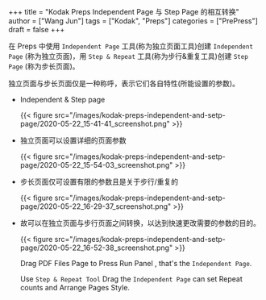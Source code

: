 +++
title = "Kodak Preps Independent Page 与 Step Page 的相互转换"
author = ["Wang Jun"]
tags = ["Kodak", "Preps"]
categories = ["PrePress"]
draft = false
+++

在 Preps 中使用 `Independent Page` 工具(称为独立页面工具)创建 `Independent Page` (称为独立页面)，用 `Step & Repeat` 工具(称为步行&amp;重复工具)创建 `Step Page` (称为步长页面)。

<!--more-->

独立页面与步长页面仅是一种称呼，表示它们各自特性(所能设置的参数)。

-   Independent &amp; Step page

    {{< figure src="/images/kodak-preps-independent-and-setp-page/2020-05-22_15-41-41_screenshot.png" >}}

-   独立页面可以设置详细的页面参数

    {{< figure src="/images/kodak-preps-independent-and-setp-page/2020-05-22_15-54-03_screenshot.png" >}}

-   步长页面仅可设置有限的参数且是关于步行/重复的

    {{< figure src="/images/kodak-preps-independent-and-setp-page/2020-05-22_16-29-37_screenshot.png" >}}

-   故可以在独立页面与步行页面之间转换，以达到快速更改需要的参数的目的。

    {{< figure src="/images/kodak-preps-independent-and-setp-page/2020-05-22_16-52-38_screenshot.png" >}}

    Drag PDF Files Page to Press Run Panel , that's the `Independent Page`.

    Use `Step & Repeat Tool` Drag the `Independent Page` can set Repeat counts and Arrange Pages Style.
